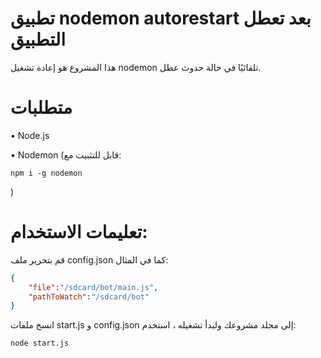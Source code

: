 # تطبيق nodemon autorestart بعد تعطل التطبيق

هذا المشروع هو إعادة تشغيل nodemon تلقائيًا في حالة حدوث عطل.

# متطلبات

• Node.js

• Nodemon (قابل للتثبيت مع:

    npm i -g nodemon

)

# تعليمات الاستخدام:

قم بتحرير ملف config.json كما في المثال:

```json
{
    "file":"/sdcard/bot/main.js",
    "pathToWatch":"/sdcard/bot"
}
```

انسخ ملفات start.js و config.json إلى مجلد مشروعك ولبدأ تشغيله ، استخدم:

    node start.js
